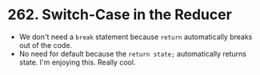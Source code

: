 # 262. Switch-Case in the Reducer
- We don't need a `break` statement because `return` automatically breaks out of the code. 
- No need for default because the `return state;` automatically returns state. I'm enjoying this. Really cool. 